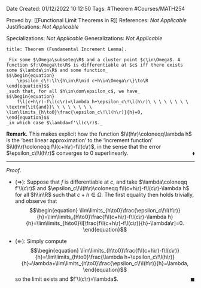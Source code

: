 <div class="topSpace"></div>

Date Created: 01/12/2022 10:12:50
Tags: #Theorem #Courses/MATH254

Proved by: [[Functional Limit Theorems in R]]
References: _Not Applicable_
Justifications: _Not Applicable_

Specializations: _Not Applicable_
Generalizations: _Not Applicable_

``` ad-Theorem
title: Theorem (Fundamental Increment Lemma).

_Fix some $\Omega\subseteq\R$ and a cluster point $c\in\Omega$. A function $f:\Omega\to\R$ is differentiable at $c$ iff there exists some $\lambda\in\R$ and some function_
$$\begin{equation}
    \epsilon_c\!:\l\{h\in\R\mid c+h\in\Omega\r\}\to\R
\end{equation}$$
_such that, for all $h\in\dom\epsilon_c$, we have_
$$\begin{equation}
    f\l(c+h\r)-f\l(c\r)=\lambda h+\epsilon_c\!\l(h\r)\ \ \ \ \ \ \ \ \textrm{\it{and}}\ \ \ \ \ \ \ \ \lim\limits_{h\to0}\frac{\epsilon_c\!\l(h\r)}{h}=0,
\end{equation}$$
_in which case $\lambda=f'\l(c\r)$._

```

**Remark.** This makes explicit how the function $l\l(h\r)\coloneqq\lambda h$ is the $\textrm{`}$best linear approximation$\textrm{'}$ to the $\textrm{`}$increment function$\textrm{'}$ $i\l(h\r)\coloneqq f\l(c+h\r)-f\l(c\r)$, in the sense that the error $\epsilon_c\!\l(h\r)$ converges to $0$ superlinearly.<span style="float:right;">$\blacklozenge$</span>

---

_Proof_.
* ($\Rightarrow$): Suppose that $f$ is differentiable at $c$, and take $\lambda\coloneqq f'\l(c\r)$ and $\epsilon_c\!\l(h\r)\coloneqq f\l(c+h\r)-f\l(c\r)-\lambda h$ for all $h\in\R$ such that $c+h\in\Omega$. The first equality then holds trivially, and observe that
$$\begin{equation}
    \lim\limits_{h\to0}\frac{\epsilon_c\!\l(h\r)}{h}=\lim\limits_{h\to0}\frac{f\l(c+h\r)-f\l(c\r)-\lambda h}{h}=\lim\limits_{h\to0}\l[\frac{f\l(c+h\r)-f\l(c\r)}{h}-\lambda\r]=0.
\end{equation}$$

* ($\Leftarrow$): Simply compute
$$\begin{equation}
    \lim\limits_{h\to0}\frac{f\l(c+h\r)-f\l(c\r)}{h}=\lim\limits_{h\to0}\frac{\lambda h+\epsilon_c\!\l(h\r)}{h}=\lambda+\lim\limits_{h\to0}\frac{\epsilon_c\!\l(h\r)}{h}=\lambda,
\end{equation}$$
so the limit exists and $f'\l(c\r)=\lambda$.<span style="float:right;">$\blacksquare$</span>
